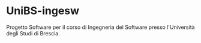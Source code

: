 # UniBS-ingesw
Progetto Software per il corso di Ingegneria del Software presso l'Università degli Studi di Brescia.
